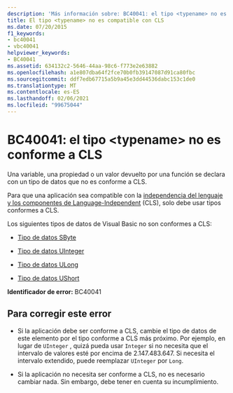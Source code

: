 ```yaml
---
description: 'Más información sobre: BC40041: el tipo <typename> no es conforme a CLS'
title: El tipo <typename> no es compatible con CLS
ms.date: 07/20/2015
f1_keywords:
- bc40041
- vbc40041
helpviewer_keywords:
- BC40041
ms.assetid: 634132c2-5646-44aa-98c6-f773e2e63882
ms.openlocfilehash: a1e807dba64f2fce70b0fb39147087d91ca80fbc
ms.sourcegitcommit: ddf7edb67715a5b9a45e3dd44536dabc153c1de0
ms.translationtype: MT
ms.contentlocale: es-ES
ms.lasthandoff: 02/06/2021
ms.locfileid: "99675044"
---
```

# <a name="bc40041-type-typename-is-not-cls-compliant"></a>BC40041: el tipo \<typename> no es conforme a CLS

Una variable, una propiedad o un valor devuelto por una función se declara con un tipo de datos que no es conforme a CLS.

 Para que una aplicación sea compatible con la [independencia del lenguaje y los componentes de Language-Independent](../../../standard/language-independence-and-language-independent-components.md) (CLS), solo debe usar tipos conformes a CLS.

 Los siguientes tipos de datos de Visual Basic no son conformes a CLS:

- [Tipo de datos SByte](../data-types/sbyte-data-type.md)

- [Tipo de datos UInteger](../data-types/uinteger-data-type.md)

- [Tipo de datos ULong](../data-types/ulong-data-type.md)

- [Tipo de datos UShort](../data-types/ushort-data-type.md)

 **Identificador de error:** BC40041

## <a name="to-correct-this-error"></a>Para corregir este error

- Si la aplicación debe ser conforme a CLS, cambie el tipo de datos de este elemento por el tipo conforme a CLS más próximo. Por ejemplo, en lugar de `UInteger` , quizá pueda usar `Integer` si no necesita que el intervalo de valores esté por encima de 2.147.483.647. Si necesita el intervalo extendido, puede reemplazar `UInteger` por `Long`.

- Si la aplicación no necesita ser conforme a CLS, no es necesario cambiar nada. Sin embargo, debe tener en cuenta su incumplimiento.
